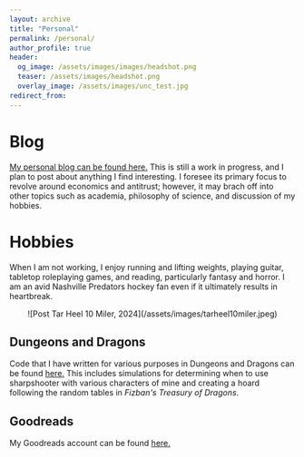 ```yaml
---
layout: archive
title: "Personal"
permalink: /personal/
author_profile: true
header:
  og_image: /assets/images/images/headshot.png
  teaser: /assets/images/headshot.png
  overlay_image: /assets/images/unc_test.jpg
redirect_from:
---
```

 

Blog
======

[My personal blog can be found here.](https://alexmarsh.io/blog) This is still a work in progress, and I plan to post about anything I find interesting. I foresee its primary focus to revolve around economics and antitrust; however, it may brach off into other topics such as academia, philosophy of science, and discussion of my hobbies.

Hobbies
======

When I am not working, I enjoy running and lifting weights, playing guitar, tabletop roleplaying games, and reading, particularly fantasy and horror. I am an avid Nashville Predators hockey fan even if it ultimately results in heartbreak.

<div style="text-align: center;">
  ![Post Tar Heel 10 Miler, 2024](/assets/images/tarheel10miler.jpeg)
</div>


Dungeons and Dragons
------
Code that I have written for various purposes in Dungeons and Dragons can be found [here.](https://github.com/alexiom/DND_Code) This includes simulations for determining when to use sharpshooter with various characters of mine and creating a hoard following the random tables in *Fizban's Treasury of Dragons*.

Goodreads
------
My Goodreads account can be found [here.](https://www.goodreads.com/user/show/164916455-alex-marsh)

